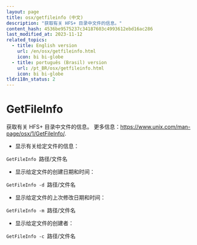 ```yaml
---
layout: page
title: osx/getfileinfo (中文)
description: "获取有关 HFS+ 目录中文件的信息。"
content_hash: 4536be9575237c34187603c4993612ebd16ac286
last_modified_at: 2023-11-12
related_topics:
  - title: English version
    url: /en/osx/getfileinfo.html
    icon: bi bi-globe
  - title: português (Brasil) version
    url: /pt_BR/osx/getfileinfo.html
    icon: bi bi-globe
tldri18n_status: 2
---
```

# GetFileInfo

获取有关 HFS+ 目录中文件的信息。
更多信息：<https://www.unix.com/man-page/osx/1/GetFileInfo/>.

- 显示有关给定文件的信息：

`GetFileInfo `<span class="tldr-var badge badge-pill bg-dark-lm bg-white-dm text-white-lm text-dark-dm font-weight-bold">路径/文件名</span>

- 显示给定文件的创建日期和时间：

`GetFileInfo -d `<span class="tldr-var badge badge-pill bg-dark-lm bg-white-dm text-white-lm text-dark-dm font-weight-bold">路径/文件名</span>

- 显示给定文件的上次修改日期和时间：

`GetFileInfo -m `<span class="tldr-var badge badge-pill bg-dark-lm bg-white-dm text-white-lm text-dark-dm font-weight-bold">路径/文件名</span>

- 显示给定文件的创建者：

`GetFileInfo -c `<span class="tldr-var badge badge-pill bg-dark-lm bg-white-dm text-white-lm text-dark-dm font-weight-bold">路径/文件名</span>
